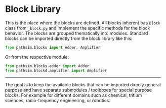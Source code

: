 # Block Library

This is the place where the blocks are defined. All blocks inherent bas `Block` class from `_block.py` and implement the specific methods for the block behavior. The blocks are grouped thematically into modules. Standard blocks can be imported directly from the block library like this:

```python
from pathsim.blocks import Adder, Amplifier
```

Or from the respective module:

```python
from pathsim.blocks.adder import Adder
from pathsim.blockd.amplifier import Amplifier
```

---

The goal is to keep the available blocks that can be imported direcly general purpose and have separate submodules / toolboxes for special purpose blocks. For example for different domains such as chemical, tritium sciences, radio-frequency engineering, or robotics.
